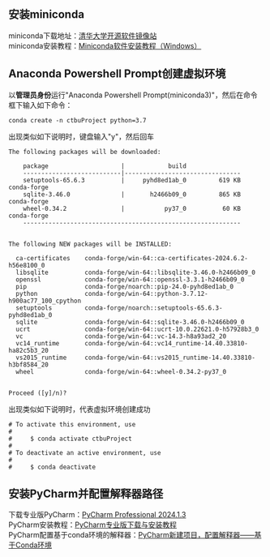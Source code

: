 ## 安装miniconda
miniconda下载地址：[清华大学开源软件镜像站](https://mirrors.tuna.tsinghua.edu.cn/anaconda/miniconda/)<br>
miniconda安装教程：[Miniconda软件安装教程（Windows）](https://blog.csdn.net/qq_42951560/article/details/109035229)

## Anaconda Powershell Prompt创建虚拟环境
以**管理员身份**运行"Anaconda Powershell Prompt(miniconda3)"，然后在命令框下输入如下命令：
```Anaconda Powershell Prompt(miniconda3)
conda create -n ctbuProject python=3.7
```
出现类似如下说明时，键盘输入"y"，然后回车
```Anaconda Powershell Prompt(miniconda3)
The following packages will be downloaded:

    package                    |            build
    ---------------------------|--------------------------------
    setuptools-65.6.3          |     pyhd8ed1ab_0         619 KB  conda-forge
    sqlite-3.46.0              |       h2466b09_0         865 KB  conda-forge
    wheel-0.34.2               |           py37_0          60 KB  conda-forge
    ------------------------------------------------------------
                                           

The following NEW packages will be INSTALLED:

  ca-certificates    conda-forge/win-64::ca-certificates-2024.6.2-h56e8100_0
  libsqlite          conda-forge/win-64::libsqlite-3.46.0-h2466b09_0
  openssl            conda-forge/win-64::openssl-3.3.1-h2466b09_0
  pip                conda-forge/noarch::pip-24.0-pyhd8ed1ab_0
  python             conda-forge/win-64::python-3.7.12-h900ac77_100_cpython
  setuptools         conda-forge/noarch::setuptools-65.6.3-pyhd8ed1ab_0
  sqlite             conda-forge/win-64::sqlite-3.46.0-h2466b09_0
  ucrt               conda-forge/win-64::ucrt-10.0.22621.0-h57928b3_0
  vc                 conda-forge/win-64::vc-14.3-h8a93ad2_20
  vc14_runtime       conda-forge/win-64::vc14_runtime-14.40.33810-ha82c5b3_20
  vs2015_runtime     conda-forge/win-64::vs2015_runtime-14.40.33810-h3bf8584_20
  wheel              conda-forge/win-64::wheel-0.34.2-py37_0


Proceed ([y]/n)?
```

出现类似如下说明时，代表虚拟环境创建成功
```Anaconda Powershell Prompt(miniconda3)
# To activate this environment, use
#
#     $ conda activate ctbuProject
#
# To deactivate an active environment, use
#
#     $ conda deactivate
```

## 安装PyCharm并配置解释器路径
下载专业版PyCharm：[PyCharm Professional 2024.1.3](https://www.jetbrains.com.cn/en-us/pycharm/download/?section=windows)<br>
PyCharm安装教程：[PyCharm专业版下载与安装教程](https://blog.csdn.net/qq_43629857/article/details/116092397)<br>
PyCharm配置基于conda环境的解释器：[PyCharm新建项目，配置解释器——基于Conda环境](https://blog.csdn.net/qq_45777045/article/details/104731444)
